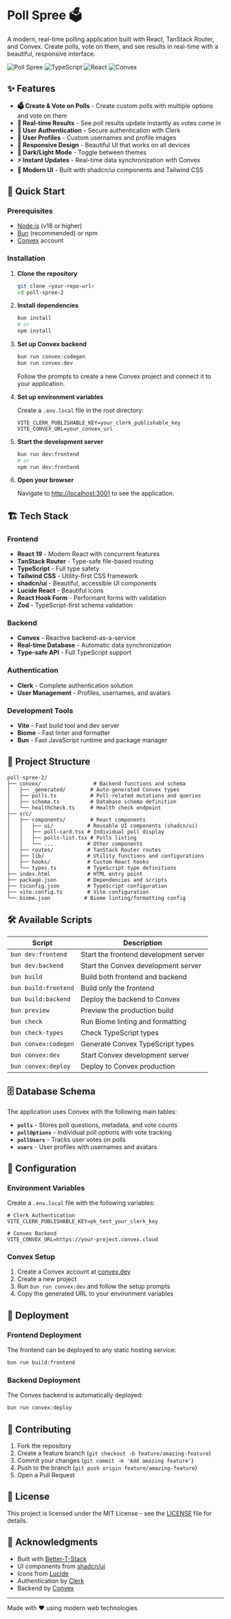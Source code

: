 # Poll Spree 🗳️

A modern, real-time polling application built with React, TanStack Router, and Convex. Create polls, vote on them, and see results in real-time with a beautiful, responsive interface.

![Poll Spree](https://img.shields.io/badge/Poll-Spree-blue?style=for-the-badge&logo=react)
![TypeScript](https://img.shields.io/badge/TypeScript-007ACC?style=for-the-badge&logo=typescript&logoColor=white)
![React](https://img.shields.io/badge/React-20232A?style=for-the-badge&logo=react&logoColor=61DAFB)
![Convex](https://img.shields.io/badge/Convex-000000?style=for-the-badge&logo=convex&logoColor=white)

## ✨ Features

- **🗳️ Create & Vote on Polls** - Create custom polls with multiple options and vote on them
- **👀 Real-time Results** - See poll results update instantly as votes come in
- **🔐 User Authentication** - Secure authentication with Clerk
- **👤 User Profiles** - Custom usernames and profile images
- **📱 Responsive Design** - Beautiful UI that works on all devices
- **🌙 Dark/Light Mode** - Toggle between themes
- **⚡ Instant Updates** - Real-time data synchronization with Convex
- **🎨 Modern UI** - Built with shadcn/ui components and Tailwind CSS

## 🚀 Quick Start

### Prerequisites

- [Node.js](https://nodejs.org/) (v18 or higher)
- [Bun](https://bun.sh/) (recommended) or npm
- [Convex](https://convex.dev/) account

### Installation

1. **Clone the repository**

   ```bash
   git clone <your-repo-url>
   cd poll-spree-2
   ```

2. **Install dependencies**

   ```bash
   bun install
   # or
   npm install
   ```

3. **Set up Convex backend**

   ```bash
   bun run convex:codegen
   bun run convex:dev
   ```

   Follow the prompts to create a new Convex project and connect it to your application.

4. **Set up environment variables**

   Create a `.env.local` file in the root directory:

   ```env
   VITE_CLERK_PUBLISHABLE_KEY=your_clerk_publishable_key
   VITE_CONVEX_URL=your_convex_url
   ```

5. **Start the development server**

   ```bash
   bun run dev:frontend
   # or
   npm run dev:frontend
   ```

6. **Open your browser**

   Navigate to [http://localhost:3001](http://localhost:3001) to see the application.

## 🏗️ Tech Stack

### Frontend

- **React 19** - Modern React with concurrent features
- **TanStack Router** - Type-safe file-based routing
- **TypeScript** - Full type safety
- **Tailwind CSS** - Utility-first CSS framework
- **shadcn/ui** - Beautiful, accessible UI components
- **Lucide React** - Beautiful icons
- **React Hook Form** - Performant forms with validation
- **Zod** - TypeScript-first schema validation

### Backend

- **Convex** - Reactive backend-as-a-service
- **Real-time Database** - Automatic data synchronization
- **Type-safe API** - Full TypeScript support

### Authentication

- **Clerk** - Complete authentication solution
- **User Management** - Profiles, usernames, and avatars

### Development Tools

- **Vite** - Fast build tool and dev server
- **Biome** - Fast linter and formatter
- **Bun** - Fast JavaScript runtime and package manager

## 📁 Project Structure

```text
poll-spree-2/
├── convex/                 # Backend functions and schema
│   ├── _generated/        # Auto-generated Convex types
│   ├── polls.ts           # Poll-related mutations and queries
│   ├── schema.ts          # Database schema definition
│   └── healthCheck.ts     # Health check endpoint
├── src/
│   ├── components/        # React components
│   │   ├── ui/           # Reusable UI components (shadcn/ui)
│   │   ├── poll-card.tsx # Individual poll display
│   │   ├── polls-list.tsx # Polls listing
│   │   └── ...           # Other components
│   ├── routes/           # TanStack Router routes
│   ├── lib/              # Utility functions and configurations
│   ├── hooks/            # Custom React hooks
│   └── types.ts          # TypeScript type definitions
├── index.html            # HTML entry point
├── package.json          # Dependencies and scripts
├── tsconfig.json         # TypeScript configuration
├── vite.config.ts        # Vite configuration
└── biome.json           # Biome linting/formatting config
```

## 🛠️ Available Scripts

| Script | Description |
|--------|-------------|
| `bun dev:frontend` | Start the frontend development server |
| `bun dev:backend` | Start the Convex development server |
| `bun build` | Build both frontend and backend |
| `bun build:frontend` | Build only the frontend |
| `bun build:backend` | Deploy the backend to Convex |
| `bun preview` | Preview the production build |
| `bun check` | Run Biome linting and formatting |
| `bun check-types` | Check TypeScript types |
| `bun convex:codegen` | Generate Convex TypeScript types |
| `bun convex:dev` | Start Convex development server |
| `bun convex:deploy` | Deploy to Convex production |

## 🗄️ Database Schema

The application uses Convex with the following main tables:

- **`polls`** - Stores poll questions, metadata, and vote counts
- **`pollOptions`** - Individual poll options with vote tracking
- **`pollUsers`** - Tracks user votes on polls
- **`users`** - User profiles with usernames and avatars

## 🔧 Configuration

### Environment Variables

Create a `.env.local` file with the following variables:

```env
# Clerk Authentication
VITE_CLERK_PUBLISHABLE_KEY=pk_test_your_clerk_key

# Convex Backend
VITE_CONVEX_URL=https://your-project.convex.cloud
```

### Convex Setup

1. Create a Convex account at [convex.dev](https://convex.dev)
2. Create a new project
3. Run `bun run convex:dev` and follow the setup prompts
4. Copy the generated URL to your environment variables

## 🚀 Deployment

### Frontend Deployment

The frontend can be deployed to any static hosting service:

```bash
bun run build:frontend
```

### Backend Deployment

The Convex backend is automatically deployed:

```bash
bun run convex:deploy
```

## 🤝 Contributing

1. Fork the repository
2. Create a feature branch (`git checkout -b feature/amazing-feature`)
3. Commit your changes (`git commit -m 'Add amazing feature'`)
4. Push to the branch (`git push origin feature/amazing-feature`)
5. Open a Pull Request

## 📝 License

This project is licensed under the MIT License - see the [LICENSE](LICENSE) file for details.

## 🙏 Acknowledgments

- Built with [Better-T-Stack](https://github.com/AmanVarshney01/create-better-t-stack)
- UI components from [shadcn/ui](https://ui.shadcn.com/)
- Icons from [Lucide](https://lucide.dev/)
- Authentication by [Clerk](https://clerk.com/)
- Backend by [Convex](https://convex.dev/)

---

Made with ❤️ using modern web technologies
